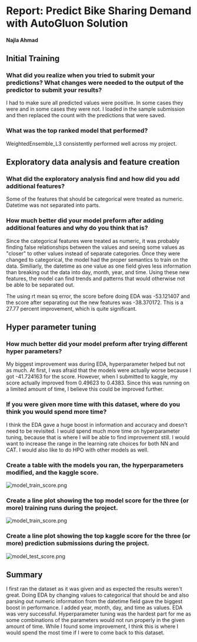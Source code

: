 # Report: Predict Bike Sharing Demand with AutoGluon Solution
#### Najla Ahmad

## Initial Training
### What did you realize when you tried to submit your predictions? What changes were needed to the output of the predictor to submit your results?

I had to make sure all predicted values were positive. In some cases they were and in some cases they were not. I loaded in the sample submission and then replaced the count with the predictions that were saved. 

### What was the top ranked model that performed?
WeightedEnsemble_L3 consistently performed well across my project. 

## Exploratory data analysis and feature creation
### What did the exploratory analysis find and how did you add additional features?

Some of the features that should be categorical were treated as numeric. Datetime was not separated into parts.  

### How much better did your model preform after adding additional features and why do you think that is?

Since the categorical features were treated as numeric, it was probably finding false relationships between the values and seeing some values as "closer" to other values instead of separate categories. Once they were changed to categorical, the model had the proper semantics to train on the data. 
Similiarly, the datetime as one value as one field gives less information than breaking out the data into day, month, year, and time. Using these new features, the model can find trends and patterns that would otherwise not be able to be separated out. 

The using rt mean sq error, the score before doing EDA was -53.121407 and the score after separating out the new features was -38.370172. This is a 27.77 percent improvement, which is quite significant. 

## Hyper parameter tuning
### How much better did your model preform after trying different hyper parameters?
My biggest improvement was during EDA, hyperparameter helped but not as much. At first, I was afraid that the models were actually worse because I got -41.724163 for the score. However, when I submitted to kaggle, my score actually improved from 0.49623 to 0.4383. Since this was running on a limited amount of time, I believe this could be improved further. 

### If you were given more time with this dataset, where do you think you would spend more time?
I think the EDA gave a huge boost in information and accuracy and doesn't need to be revisited. I would spend much more time on hyperparameter tuning, because that is where I will be able to find improvement still. I would want to increase the range in the learning rate choices for both NN and CAT. I would also like to do HPO with other models as well. 

### Create a table with the models you ran, the hyperparameters modified, and the kaggle score.


![model_train_score.png](img/hpo_table.PNG)

### Create a line plot showing the top model score for the three (or more) training runs during the project.

![model_train_score.png](img/model_train_score_new.png)

### Create a line plot showing the top kaggle score for the three (or more) prediction submissions during the project.

![model_test_score.png](img/model_test_score_new.png)

## Summary
I first ran the dataset as it was given and as expected the results weren't great. Doing EDA by changing values to categorical that should be and also parsing out numeric information from the datetime field gave the biggest boost in performance. I added year, month, day, and time as values. EDA was very successful. Hyperparameter tuning was the hardest part for me as some combinations of the parameters would not run properly in the given amount of time. While I found some improvement, I think this is where I would spend the most time if I were to come back to this dataset. 
